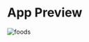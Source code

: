 # App Preview

![foods](https://github.com/ParhamChari/Foods/assets/138799659/f3a3909c-20a0-4ada-ab2c-2c9e16bbd383)
